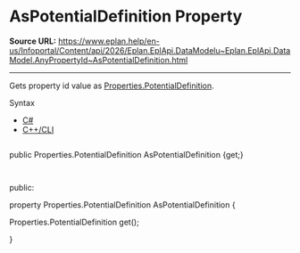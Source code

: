 # AsPotentialDefinition Property

**Source URL:** https://www.eplan.help/en-us/Infoportal/Content/api/2026/Eplan.EplApi.DataModelu~Eplan.EplApi.DataModel.AnyPropertyId~AsPotentialDefinition.html

---

Gets property id value as [Properties.PotentialDefinition](Eplan.EplApi.DataModelu~Eplan.EplApi.DataModel.Properties+PotentialDefinition.html).

Syntax

- [C#](#i-syntax-CS)
- [C++/CLI](#i-syntax-CPP2005)

```
```
public Properties.PotentialDefinition AsPotentialDefinition {get;}
```
```

```
```
public:

property Properties.PotentialDefinition AsPotentialDefinition {

   Properties.PotentialDefinition get();

}
```
```
